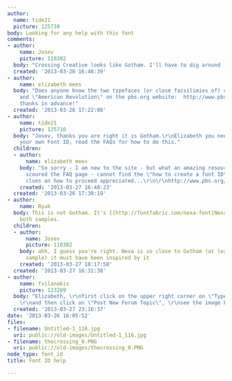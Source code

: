 ```yaml
---
author:
  name: tide21
  picture: 125710
body: Looking for any help with this font
comments:
- author:
    name: Josev
    picture: 110302
  body: "Crossing Creative looks like Gotham. I'll have to dig around for the other.\r\nhttp://www.typography.com/fonts/font_styles.php?productLineID=100008\r\n"
  created: '2013-03-26 16:46:39'
- author:
    name: elizabeth mees
  body: "Does anyone know the two typefaces (or close facsilimies of) used for \"Liberty\"
    and \"American Revolution\" on the pbs.org website:  http://www.pbs.org/ktca/liberty/\r\n\r\nMany
    thanks in advance!"
  created: '2013-03-26 17:22:08'
- author:
    name: tide21
    picture: 125710
  body: "Josev, thanks you are right it is Gotham.\r\nElizabeth you need to create
    your own Font ID, read the FAQs for how to do this."
  children:
  - author:
      name: elizabeth mees
    body: "So sorry - I am new to the site - but what an amazing resource!\r\nhave
      scoured the FAQ page - cannot find the \"how to create a font ID\" instructions...any
      clues on how to proceed appreciated...\r\n\r\nhttp://www.pbs.org/ktca/liberty/"
    created: '2013-03-27 16:40:23'
  created: '2013-03-26 17:30:19'
- author:
    name: Ryuk
  body: This is not Gotham. It's [[http://fontfabric.com/nexa-font|Nexa]] and for
    both samples.
  children:
  - author:
      name: Josev
      picture: 110302
    body: ahh, I guess you're right. Nexa is so close to Gotham (at least in the first
      sample) it must have been inspired by it
    created: '2013-03-27 18:17:50'
  created: '2013-03-27 16:31:38'
- author:
    name: fvilanakis
    picture: 123289
  body: "Elizabeth, \r\nfirst click on the upper right corner on \"Type ID Board\"
    \r\nand then click on \"Post New Forum Topic\", \r\nsee the image bellow:\r\n[img:sites/default/files/old-images/newtopic_6729.gif]\r\n"
  created: '2013-03-27 23:16:37'
date: '2013-03-26 16:05:52'
files:
- filename: Untitled-1_116.jpg
  uri: public://old-images/Untitled-1_116.jpg
- filename: thecrossing_0.PNG
  uri: public://old-images/thecrossing_0.PNG
node_type: font_id
title: Font ID help

---
```


